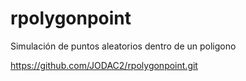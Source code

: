 # rpolygonpoint
Simulación de puntos aleatorios dentro de un poligono

https://github.com/JODAC2/rpolygonpoint.git
